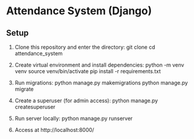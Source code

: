 # Attendance System (Django)

## Setup

1. Clone this repository and enter the directory:
    git clone <repo-url>
    cd attendance_system

2. Create virtual environment and install dependencies:
    python -m venv venv
    source venv/bin/activate
    pip install -r requirements.txt

3. Run migrations:
    python manage.py makemigrations
    python manage.py migrate

4. Create a superuser (for admin access):
    python manage.py createsuperuser

5. Run server locally:
    python manage.py runserver

6. Access at http://localhost:8000/

